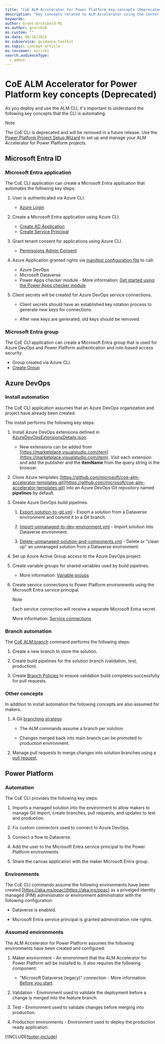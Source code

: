 ```yaml
---
title: "CoE ALM Accelerator for Power Platform key concepts (Deprecated)"
description: "Key concepts related to ALM Accelerator using the Center of Excellence (CoE) Command Line Interface (CLI)"
keywords: 
author: Grant-Archibald-MS
ms.author: grarchib
ms.custom: ""
ms.date: 08/18/2025
ms.subservice: guidance-toolkit
ms.topic: concept-article
ms.reviewer: sericks
search.audienceType: 
  - admin
---
```

# CoE ALM Accelerator for Power Platform key concepts (Deprecated)

As you deploy and use the ALM CLI, it's important to understand the following key concepts that the CLI is automating.

> [!NOTE]
> The CoE CLI is deprecated and will be removed in a future release. Use the [Power Platform Project Setup Wizard](../../../alm-accelerator/setup-admin-tasks.md) to set up and manage your ALM Accelerator for Power Platform projects.

## Microsoft Entra ID

### Microsoft Entra application

The CoE CLI application can create a Microsoft Entra application that automates the following key steps:

1. User is authenticated via Azure CLI.
   - [Azure Login](/cli/azure/reference-index?#az_login)

1. Create a Microsoft Entra application using Azure CLI.
   - [Create AD Application](/cli/azure/ad/app?#az_ad_app_create)
   - [Create Service Principal](/cli/azure/ad/sp?#az_ad_sp_create)

1. Grant tenant consent for applications using Azure CLI.
   - [Permissions Admin Consent](/cli/azure/ad/app/permission?#az_ad_app_permission_admin_consent)

1. Azure Application granted rights via [manifest configuration file](https://github.com/microsoft/coe-starter-kit/blob/main/coe-cli/config/manifest.json) to call:
   - Azure DevOps
   - Microsoft Dataverse
   - Power Apps checker module - More information: [Get started using the Power Apps checker module](/powershell/powerapps/get-started-powerapps-checker)

1. Client secrets will be created for Azure DevOps service connections.

   - Client secrets should have an established key rotation process to generate new keys for connections.

   - After new keys are generated, old keys should be removed.

### Microsoft Entra group

The CoE CLI application can create a Microsoft Entra group that is used for Azure DevOps and Power Platform authentication and role-based access security.

- Group created via Azure CLI.
- [Create Group](/cli/azure/ad/group?#az_ad_group_create)

## Azure DevOps

### Install automation

The CoE CLI application assumes that an Azure DevOps organization and project have already been created.

The install performs the following key steps:

1. Install Azure DevOps extensions defined in [AzureDevOpsExtensionsDetails.json](https://github.com/microsoft/coe-starter-kit/blob/main/coe-cli/config/AzureDevOpsExtensionsDetails.json).

   - New extensions can be added from [https://marketplace.visualstudio.com/item](https://marketplace.visualstudio.com/item). Visit each extension and add the publisher and the **itemName** from the query string in the browser.

1. Clone Azure templates [https://github.com/microsoft/coe-alm-accelerator-templates.git](https://github.com/microsoft/coe-alm-accelerator-templates.git) into an Azure DevOps Git repository named **pipelines** by default.

1. Create Azure DevOps build pipelines.
  
   1. [Export-solution-to-git.yml](https://github.com/microsoft/coe-alm-accelerator-templates/blob/main/Pipelines/export-solution-to-git.yml) - Export a solution from a Dataverse environment and commit it to a Git branch.

   1. [Import-unmanaged-to-dev-environment.yml](https://github.com/microsoft/coe-alm-accelerator-templates/blob/main/Pipelines/import-unmanaged-to-dev-environment.yml) - Import solution into Dataverse environment.

   1. [Delete-unmanaged-solution-and-components.yml](https://github.com/microsoft/coe-alm-accelerator-templates/blob/main/Pipelines/delete-unmanaged-solution-and-components.yml) - Delete or "clean up" an unmanaged solution from a Dataverse environment.

1. Set up Azure Active Group access to the Azure DevOps project.

1. Create variable groups for shared variables used by build pipelines.

   - More information: [Variable groups](/azure/devops/pipelines/library/variable-groups)

1. Create service connections to Power Platform environments using the Microsoft Entra service principal.

   > [!NOTE]
   > Each service connection will receive a separate Microsoft Entra secret.

   More information: [Service connections](/azure/devops/pipelines/library/service-endpoints)

### Branch automation

The [CoE ALM branch](./maker-setup.md#maker-create-solution) command performs the following steps:

1. Create a new branch to store the solution.

1. Create build pipelines for the solution branch (validation, test, production).

1. Create [Branch Policies](/azure/devops/repos/git/branch-policies-overview) to ensure validation build completes successfully for pull requests.

### Other concepts

In addition to install automation the following concepts are also assumed for makers.

1. A Git [branching strategy](./branching-and-merging.md)

   - The ALM commands assume a branch per solution.

   - Changes merged back into main branch can be promoted to production environment.

1. Manage pull requests to merge changes into solution branches using a [pull request](/azure/devops/repos/git/pull-requests).

## Power Platform

### Automation

The CoE CLI provides the following key steps:

1. Imports a managed solution into the environment to allow makers to manage Git import, create branches, pull requests, and updates to test and production.

1. Fix custom connectors used to connect to Azure DevOps.

1. Connect a flow to Dataverse.

1. Add the user to the Microsoft Entra service principal to the Power Platform environments.

1. Share the canvas application with the maker Microsoft Entra group.

### Environments

The CoE CLI commands assume the following environments have been created [https://aka.ms/ppac](https://aka.ms/ppac) as a privelged identity managed (PIM) administrator or environment administrator with the following configuration:

- Dataverse is enabled.

- Microsoft Entra service principal is granted administration role rights.

### Assumed environments

The ALM Accelerator for Power Platform assumes the following environments have been created and configured:

1. Maker environment - An environment that the ALM Accelerator for Power Platform will be installed to. It also requires the following component:

   - "Microsoft Dataverse (legacy)" connection - More information: [Before you start](before-you-start.md).

1. Validation - Environment used to validate the deployment before a change is merged into the feature branch.

1. Test - Environment used to validate changes before merging into production.

1. Production environments - Environment used to deploy the production ready application.

[!INCLUDE[footer-include](../../../../includes/footer-banner.md)]
